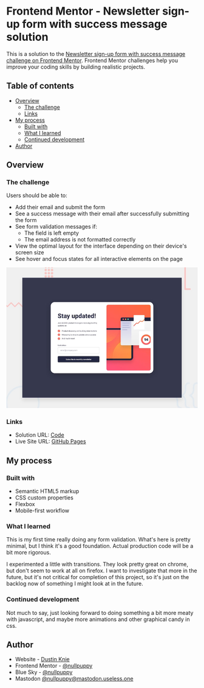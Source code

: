 # Frontend Mentor - Newsletter sign-up form with success message solution

This is a solution to the [Newsletter sign-up form with success message challenge on Frontend Mentor](https://www.frontendmentor.io/challenges/newsletter-signup-form-with-success-message-3FC1AZbNrv). Frontend Mentor challenges help you improve your coding skills by building realistic projects. 

## Table of contents

- [Overview](#overview)
  - [The challenge](#the-challenge)
  - [Links](#links)
- [My process](#my-process)
  - [Built with](#built-with)
  - [What I learned](#what-i-learned)
  - [Continued development](#continued-development)
- [Author](#author)

## Overview

### The challenge

Users should be able to:

- Add their email and submit the form
- See a success message with their email after successfully submitting the form
- See form validation messages if:
  - The field is left empty
  - The email address is not formatted correctly
- View the optimal layout for the interface depending on their device's screen size
- See hover and focus states for all interactive elements on the page

![Design preview for the Newsletter sign-up form with success message coding challenge](./design/desktop-preview.jpg)

### Links

- Solution URL: [Code](https://github.com/nullpuppy/frontend-mentor-solutions/tree/main/newsletter-sign-up-with-success-message/)
- Live Site URL: [GitHub Pages](https://nullpuppy.github.io/frontend-mentor-solutions/newsletter-sign-up-with-success-message/)

## My process

### Built with

- Semantic HTML5 markup
- CSS custom properties
- Flexbox
- Mobile-first workflow

### What I learned

This is my first time really doing any form validation. What's here is pretty minimal, but I think it's a good foundation. Actual production code will be a bit more rigorous.

I experimented a little with transitions. They look pretty great on chrome, but don't seem to work at all on firefox. I want to investigate that more in the future, but it's not critical for completion of this project, so it's just on the backlog now of something I might look at in the future.

### Continued development

Not much to say, just looking forward to doing something a bit more meaty with javascript, and maybe more animations and other graphical candy in css.

## Author

- Website - [Dustin Knie](https://nullpuppy.github.io)
- Frontend Mentor - [@nullpuppy](https://www.frontendmentor.io/profile/nullpuppy)
- Blue Sky - [@nullpuppy](https://www.bsky.app/nullpuppy)
- Mastodon [@nullpuppy@mastodon.useless.one](https://mastodon.useless.one/@nullpuppy)
